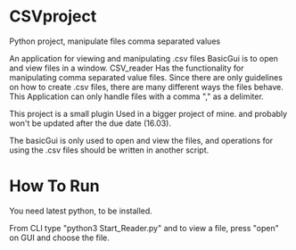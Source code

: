 # CSVproject
Python project, manipulate files comma separated values

An application for viewing and manipulating .csv files
    BasicGui is to open and view files in a  window.
    CSV_reader Has the functionality for manipulating comma separated value files.
    Since there are only guidelines on how to create .csv files, there are many different ways the files
    behave. This Application can only handle files with a comma "," as a delimiter.
    
This project is a small plugin Used in a bigger project of mine. and probably won't be updated after the due date (16.03).

The basicGui is only used to open and view the files, and operations for using the .csv files should be written in another script.
# How To Run

You need latest python, to be installed.

From CLI type "python3 Start_Reader.py" and to view a file, press "open" on GUI and choose the file.


